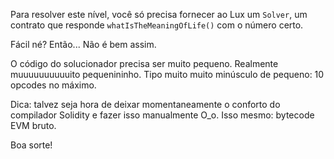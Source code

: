 Para resolver este nível, você só precisa fornecer ao Lux um `Solver`, um contrato que responde `whatIsTheMeaningOfLife()` com o número certo.

Fácil né?
Então... Não é bem assim.

O código do solucionador precisa ser muito pequeno. Realmente muuuuuuuuuuito pequenininho. Tipo muito muito minúsculo de pequeno: 10 opcodes no máximo.

Dica: talvez seja hora de deixar momentaneamente o conforto do compilador Solidity e fazer isso manualmente O_o.
Isso mesmo: bytecode EVM bruto.

Boa sorte!